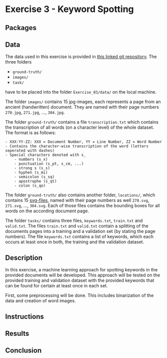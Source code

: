 # Exercise 3 - Keyword Spotting


## Packages


## Data
The data used in this exercise is provided in [this linked git repository](https://github.com/lunactic/PatRec17_KWS_Data). The three folders
- `ground-truth/`
- `images/`
- `task/`

have to be placed into the folder `Exercise_03/data/` on the local machine.

The folder `images/` contains 15 jpg-images, each represents a page from an ancient (handwritten) document. They are named with their page numbers `270.jpg`, `271.jpg`, ..., `304.jpg`.

The folder `ground-truth/` contains a file `transcription.txt` which contains the transcription of all words (on a character level) of the whole dataset. The format is as follows:

	- XXX-YY-ZZ: XXX = Document Number, YY = Line Number, ZZ = Word Number
	- Contains the character-wise transcription of the word (letters seperated with dashes)
	- Special characters denoted with s_
		- numbers (s_x)
		- punctuation (s_pt, s_cm, ...)
		- strong s (s_s)
		- hyphen (s_mi)
		- semicolon (s_sq)
		- apostrophe (s_qt)
		- colon (s_qo)

The folder `ground-truth/` also contains another folder, `locations/`, which contains 15 [svg-files](https://de.wikipedia.org/wiki/Scalable_Vector_Graphics), named with their page numbers as well `270.svg`, `271.svg`, ..., `304.svg`.
Each of those files contains the bounding boxes for all words on the according document page.

The folder `tasks/` contains three files, `keywords.txt`, `train.txt` and `valid.txt`. The files `train.txt` and `valid.txt` contain a splitting of the documents pages into a training and a validation set (by stating the page numbers).
The file `keywords.txt` contains a list of keywords, which each occurs at least once in both, the training and the validation dataset.

## Description
In this exercise, a machine learning approach for spotting keywords in the provided documents will be developed. This approach will be tested on the provided training and validation dataset with the provided keywords that can be found for certain at least once in each set.

First, some preprocessing will be done. This includes binarization of the data and creation of word images.

## Instructions


## Results


## Conclusion
